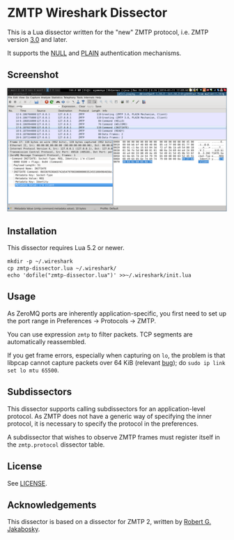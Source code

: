 ZMTP Wireshark Dissector
========================

This is a Lua dissector written for the "new" ZMTP protocol, i.e. ZMTP version
[3.0][zmtp30] and later.

It supports the [NULL][zmtp30] and [PLAIN][plain] authentication mechanisms.

[zmtp30]: http://rfc.zeromq.org/spec:23
[zmtp31]: http://rfc.zeromq.org/spec:37
[plain]:  http://rfc.zeromq.org/spec:24

Screenshot
----------

![Screenshot](/screenshot.png)

Installation
------------

This dissector requires Lua 5.2 or newer.

    mkdir -p ~/.wireshark
    cp zmtp-dissector.lua ~/.wireshark/
    echo 'dofile("zmtp-dissector.lua")' >>~/.wireshark/init.lua

Usage
-----

As ZeroMQ ports are inherently application-specific, you first need to set up the port
range in Preferences → Protocols → ZMTP.

You can use expression `zmtp` to filter packets. TCP segments are automatically reassembled.

If you get frame errors, especially when capturing on `lo`, the problem is that libpcap cannot capture packets over 64 KiB (relevant [bug](https://github.com/the-tcpdump-group/tcpdump/issues/389)); do `sudo ip link set lo mtu 65500`.

Subdissectors
-------------

This dissector supports calling subdissectors for an application-level protocol. As ZMTP does
not have a generic way of specifying the inner protocol, it is necessary to specify the protocol
in the preferences.

A subdissector that wishes to observe ZMTP frames must register itself in the `zmtp.protocol`
dissector table.

License
-------

See [LICENSE](LICENSE.txt).

Acknowledgements
----------------

This dissector is based on a dissector for ZMTP 2, written by [Robert G. Jakabosky](mailto:bobby@neoawareness.com).
